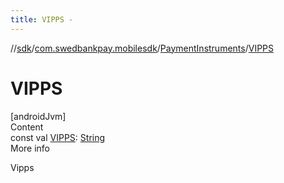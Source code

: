 ```yaml
---
title: VIPPS -
---
```

//[sdk](../../../index)/[com.swedbankpay.mobilesdk](../index)/[PaymentInstruments](index)/[VIPPS](-v-i-p-p-s)



# VIPPS  
[androidJvm]  
Content  
const val [VIPPS](-v-i-p-p-s): [String](https://kotlinlang.org/api/latest/jvm/stdlib/kotlin/-string/index.html)  
More info  


Vipps

  



